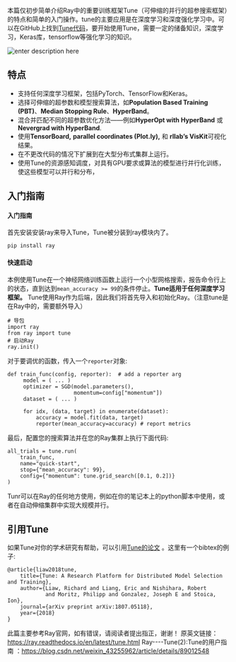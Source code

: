 ﻿本篇仅初步简单介绍Ray中的重要训练框架Tune（可伸缩的并行的超参搜索框架）的特点和简单的入门操作。tune的主要应用是在深度学习和深度强化学习中。可以在GitHub上找到[Tune代码](https://github.com/ray-project/ray/tree/master/python/ray/tune)，要开始使用Tune，需要一定的储备知识，深度学习，Keras库，tensorflow等强化学习的知识。

![enter description here](https://ray.readthedocs.io/en/releases-0.7.3/_images/tune.png)

## 特点

 - 支持任何深度学习框架，包括PyTorch、TensorFlow和Keras。
 - 选择可伸缩的超参数和模型搜索算法，如**Population Based Training (PBT)**、**Median Stopping Rule**、**HyperBand**。
 - 混合并匹配不同的超参数优化方法——例如**HyperOpt with HyperBand** 或 **Nevergrad with HyperBand**.
 - 使用**TensorBoard,** **parallel coordinates (Plot.ly),** 和 **rllab’s VisKit**可视化结果。
 - 在不更改代码的情况下扩展到在大型分布式集群上运行。
 - 使用Tune的资源感知调度，对具有GPU要求或算法的模型进行并行化训练，使这些模型可以并行和分布，

## 入门指南
#### 入门指南
首先安装安装ray来导入Tune，Tune被分装到ray模块内了。

    pip install ray 

#### 快速启动
本例使用Tune在一个神经网络训练函数上运行一个小型网格搜索，报告命令行上的状态，直到达到`mean_accuracy >= 99`的条件停止。**Tune适用于任何深度学习框架。**
Tune使用Ray作为后端，因此我们将首先导入和初始化Ray。（注意tune是在Ray中的，需要额外导入）

```
# 导包
import ray
from ray import tune
# 启动Ray
ray.init()
```
对于要调优的函数，传入一个`reporter`对象:

```
def train_func(config, reporter):  # add a reporter arg
     model = ( ... )
     optimizer = SGD(model.parameters(),
                     momentum=config["momentum"])
     dataset = ( ... )

     for idx, (data, target) in enumerate(dataset):
         accuracy = model.fit(data, target)
         reporter(mean_accuracy=accuracy) # report metrics
```
最后，配置您的搜索算法并在您的Ray集群上执行下面代码:

```
all_trials = tune.run(
    train_func,
    name="quick-start",
    stop={"mean_accuracy": 99},
    config={"momentum": tune.grid_search([0.1, 0.2])}
)
```
Tunr可以在Ray的任何地方使用，例如在你的笔记本上的python脚本中使用，或者在自动伸缩集群中实现大规模并行。

## 引用Tune

如果Tune对你的学术研究有帮助，可以引用[Tune的论文](https://arxiv.org/abs/1807.05118) 。这里有一个bibtex的例子:

```
@article{liaw2018tune,
    title={Tune: A Research Platform for Distributed Model Selection and Training},
    author={Liaw, Richard and Liang, Eric and Nishihara, Robert
            and Moritz, Philipp and Gonzalez, Joseph E and Stoica, Ion},
    journal={arXiv preprint arXiv:1807.05118},
    year={2018}
}
```
此篇主要参考Ray官网，如有错误，请阅读者提出指正，谢谢！
原英文链接：https://ray.readthedocs.io/en/latest/tune.html
 Ray----Tune(2):Tune的用户指南 ：https://blog.csdn.net/weixin_43255962/article/details/89012548
